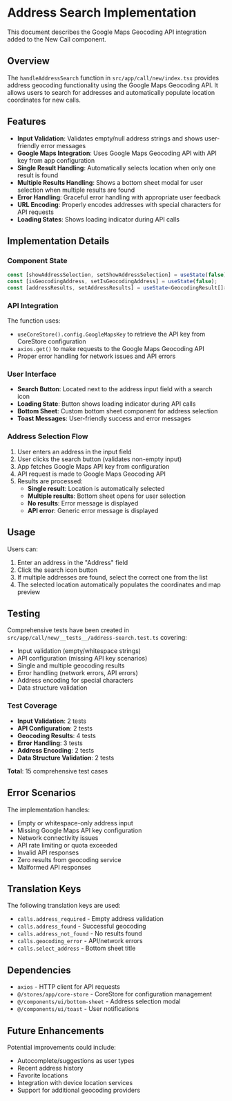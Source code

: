 # Address Search Implementation

This document describes the Google Maps Geocoding API integration added to the New Call component.

## Overview

The `handleAddressSearch` function in `src/app/call/new/index.tsx` provides address geocoding functionality using the Google Maps Geocoding API. It allows users to search for addresses and automatically populate location coordinates for new calls.

## Features

- **Input Validation**: Validates empty/null address strings and shows user-friendly error messages
- **Google Maps Integration**: Uses Google Maps Geocoding API with API key from app configuration
- **Single Result Handling**: Automatically selects location when only one result is found
- **Multiple Results Handling**: Shows a bottom sheet modal for user selection when multiple results are found
- **Error Handling**: Graceful error handling with appropriate user feedback
- **URL Encoding**: Properly encodes addresses with special characters for API requests
- **Loading States**: Shows loading indicator during API calls

## Implementation Details

### Component State

```typescript
const [showAddressSelection, setShowAddressSelection] = useState(false);
const [isGeocodingAddress, setIsGeocodingAddress] = useState(false);
const [addressResults, setAddressResults] = useState<GeocodingResult[]>([]);
```

### API Integration

The function uses:

- `useCoreStore().config.GoogleMapsKey` to retrieve the API key from CoreStore configuration
- `axios.get()` to make requests to the Google Maps Geocoding API
- Proper error handling for network issues and API errors

### User Interface

- **Search Button**: Located next to the address input field with a search icon
- **Loading State**: Button shows loading indicator during API calls
- **Bottom Sheet**: Custom bottom sheet component for address selection
- **Toast Messages**: User-friendly success and error messages

### Address Selection Flow

1. User enters an address in the input field
2. User clicks the search button (validates non-empty input)
3. App fetches Google Maps API key from configuration
4. API request is made to Google Maps Geocoding API
5. Results are processed:
   - **Single result**: Location is automatically selected
   - **Multiple results**: Bottom sheet opens for user selection
   - **No results**: Error message is displayed
   - **API error**: Generic error message is displayed

## Usage

Users can:

1. Enter an address in the "Address" field
2. Click the search icon button
3. If multiple addresses are found, select the correct one from the list
4. The selected location automatically populates the coordinates and map preview

## Testing

Comprehensive tests have been created in `src/app/call/new/__tests__/address-search.test.ts` covering:

- Input validation (empty/whitespace strings)
- API configuration (missing API key scenarios)
- Single and multiple geocoding results
- Error handling (network errors, API errors)
- Address encoding for special characters
- Data structure validation

### Test Coverage

- **Input Validation**: 2 tests
- **API Configuration**: 2 tests
- **Geocoding Results**: 4 tests
- **Error Handling**: 3 tests
- **Address Encoding**: 2 tests
- **Data Structure Validation**: 2 tests

**Total**: 15 comprehensive test cases

## Error Scenarios

The implementation handles:

- Empty or whitespace-only address input
- Missing Google Maps API key configuration
- Network connectivity issues
- API rate limiting or quota exceeded
- Invalid API responses
- Zero results from geocoding service
- Malformed API responses

## Translation Keys

The following translation keys are used:

- `calls.address_required` - Empty address validation
- `calls.address_found` - Successful geocoding
- `calls.address_not_found` - No results found
- `calls.geocoding_error` - API/network errors
- `calls.select_address` - Bottom sheet title

## Dependencies

- `axios` - HTTP client for API requests
- `@/stores/app/core-store` - CoreStore for configuration management
- `@/components/ui/bottom-sheet` - Address selection modal
- `@/components/ui/toast` - User notifications

## Future Enhancements

Potential improvements could include:

- Autocomplete/suggestions as user types
- Recent address history
- Favorite locations
- Integration with device location services
- Support for additional geocoding providers
